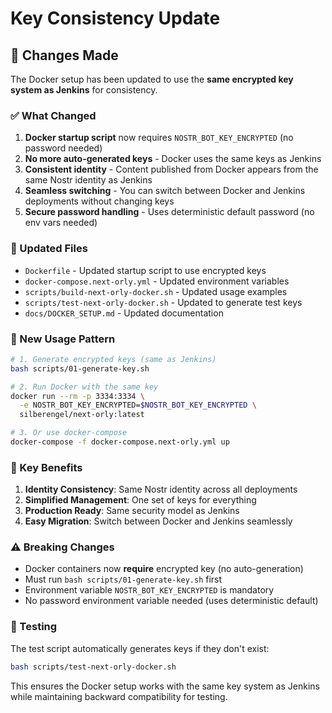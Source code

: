 # Key Consistency Update

## 🔄 Changes Made

The Docker setup has been updated to use the **same encrypted key system as Jenkins** for consistency.

### ✅ What Changed

1. **Docker startup script** now requires `NOSTR_BOT_KEY_ENCRYPTED` (no password needed)
2. **No more auto-generated keys** - Docker uses the same keys as Jenkins
3. **Consistent identity** - Content published from Docker appears from the same Nostr identity as Jenkins
4. **Seamless switching** - You can switch between Docker and Jenkins deployments without changing keys
5. **Secure password handling** - Uses deterministic default password (no env vars needed)

### 🔧 Updated Files

- `Dockerfile` - Updated startup script to use encrypted keys
- `docker-compose.next-orly.yml` - Updated environment variables
- `scripts/build-next-orly-docker.sh` - Updated usage examples
- `scripts/test-next-orly-docker.sh` - Updated to generate test keys
- `docs/DOCKER_SETUP.md` - Updated documentation

### 🚀 New Usage Pattern

```bash
# 1. Generate encrypted keys (same as Jenkins)
bash scripts/01-generate-key.sh

# 2. Run Docker with the same key
docker run --rm -p 3334:3334 \
  -e NOSTR_BOT_KEY_ENCRYPTED=$NOSTR_BOT_KEY_ENCRYPTED \
  silberengel/next-orly:latest

# 3. Or use docker-compose
docker-compose -f docker-compose.next-orly.yml up
```

### 🔑 Key Benefits

1. **Identity Consistency**: Same Nostr identity across all deployments
2. **Simplified Management**: One set of keys for everything
3. **Production Ready**: Same security model as Jenkins
4. **Easy Migration**: Switch between Docker and Jenkins seamlessly

### ⚠️ Breaking Changes

- Docker containers now **require** encrypted key (no auto-generation)
- Must run `bash scripts/01-generate-key.sh` first
- Environment variable `NOSTR_BOT_KEY_ENCRYPTED` is mandatory
- No password environment variable needed (uses deterministic default)

### 🧪 Testing

The test script automatically generates keys if they don't exist:

```bash
bash scripts/test-next-orly-docker.sh
```

This ensures the Docker setup works with the same key system as Jenkins while maintaining backward compatibility for testing.
